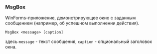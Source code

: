 ﻿### MsgBox

WinForms-приложение, демонстрирующее окно с заданным сообщением
(например, об успешном выполнении действия).

```
MsgBox <message> [caption]
```

здесь `message` - текст сообщения, `caption` - опциональный заголовок окна.
